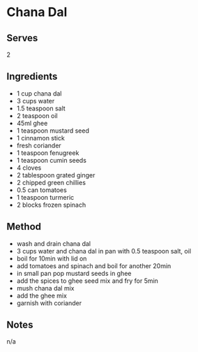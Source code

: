 # Chana Dal

## Serves
2

## Ingredients
 - 1 cup chana dal
 - 3 cups water
 - 1.5 teaspoon salt
 - 2 teaspoon oil
 - 45ml ghee
 - 1 teaspoon mustard seed
 - 1 cinnamon stick
 - fresh coriander
 - 1 teaspoon fenugreek
 - 1 teaspoon cumin seeds
 - 4 cloves
 - 2 tablespoon grated ginger
 - 2 chipped green chillies
 - 0.5 can tomatoes
 - 1 teaspoon turmeric
 - 2 blocks frozen spinach

## Method
 - wash and drain chana dal
 - 3 cups water and chana dal in pan with 0.5 teaspoon salt, oil
 - boil for 10min with lid on
 - add tomatoes and spinach and boil for another 20min
 - in small pan pop mustard seeds in ghee
 - add the spices to ghee seed mix and fry for 5min
 - mush chana dal mix
 - add the ghee mix
 - garnish with coriander

## Notes
n/a

